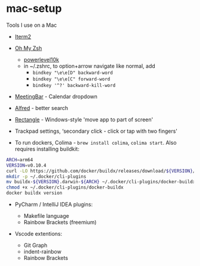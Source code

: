 # mac-setup
Tools I use on a Mac

- [Iterm2](https://iterm2.com/downloads.html)
- [Oh My Zsh](https://ohmyz.sh/#install)
  - [powerlevel10k](https://github.com/romkatv/powerlevel10k?tab=readme-ov-file#getting-started)
  - in ~/.zshrc, to option+arrow navigate like normal, add
    - `bindkey "\e\e[D" backward-word`
    - `bindkey "\e\e[C" forward-word`
    - `bindkey '^?' backward-kill-word`
- [MeetingBar](https://apps.apple.com/us/app/meetingbar/id1532419400?mt=12) - Calendar dropdown
- [Alfred](https://www.alfredapp.com/) - better search
- [Rectangle](https://rectangleapp.com/) - Windows-style 'move app to part of screen'

- Trackpad settings, ‘secondary click - click or tap with two fingers'
- To run dockers, Colima - `brew install colima`, `colima start`. 
Also requires installing buildkit:

```bash
ARCH=arm64
VERSION=v0.10.4
curl -LO https://github.com/docker/buildx/releases/download/${VERSION}/buildx-${VERSION}.darwin-${ARCH}
mkdir -p ~/.docker/cli-plugins
mv buildx-${VERSION}.darwin-${ARCH} ~/.docker/cli-plugins/docker-buildx
chmod +x ~/.docker/cli-plugins/docker-buildx
docker buildx version
```


- PyCharm / IntelliJ IDEA plugins:
  - Makefile language
  - Rainbow Brackets (freemium)

- Vscode extentions:
  - Git Graph
  - indent-rainbow
  - Rainbow Brackets  
